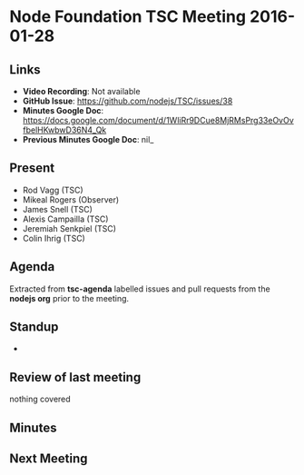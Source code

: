 # Node Foundation TSC Meeting 2016-01-28

## Links

* **Video Recording**: Not available
* **GitHub Issue**: https://github.com/nodejs/TSC/issues/38
* **Minutes Google Doc**: <https://docs.google.com/document/d/1WliRr9DCue8MjRMsPrg33eOvOvfbelHKwbwD36N4_Qk>
* **Previous Minutes Google Doc**: nil_

## Present

* Rod Vagg (TSC)
* Mikeal Rogers (Observer)
* James Snell (TSC)
* Alexis Campailla (TSC)
* Jeremiah Senkpiel (TSC)
* Colin Ihrig (TSC)

## Agenda

Extracted from **tsc-agenda** labelled issues and pull requests from the **nodejs org** prior to the meeting.



## Standup

*


## Review of last meeting

nothing covered

## Minutes


## Next Meeting
